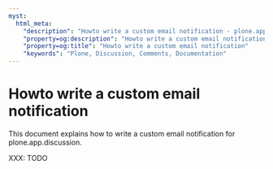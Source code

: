 ```yaml
---
myst:
  html_meta:
    "description": "Howto write a custom email notification - plone.app.discussion documentation"
    "property=og:description": "Howto write a custom email notification - plone.app.discussion documentation"
    "property=og:title": "Howto write a custom email notification"
    "keywords": "Plone, Discussion, Comments, Documentation"
---
```


# Howto write a custom email notification

This document explains how to write a custom email notification for
plone.app.discussion.

XXX: TODO
